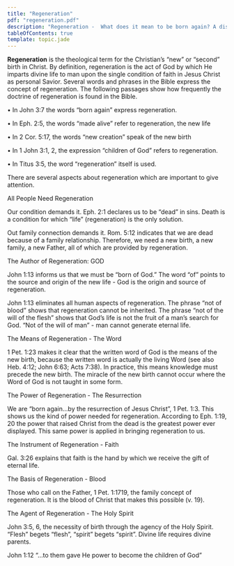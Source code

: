 ```yaml
---
title: "Regeneration"
pdf: "regeneration.pdf"
description: "Regeneration -  What does it mean to be born again? A discussion of the words referring to a believer's new life in Christ."
tableOfContents: true
template: topic.jade
---
```


**Regeneration** is the theological term for the Christian’s “new” or
“second” birth in Christ. By definition, regeneration is the act of God
by which He imparts divine life to man upon the single condition of
faith in Jesus Christ as personal Savior. Several words and phrases in
the Bible express the concept of regeneration. The following passages
show how frequently the doctrine of regeneration is found in the Bible.

• In John 3:7 the words “born again” express regeneration.

• In Eph. 2:5, the words “made alive” refer to regeneration, the new
life

• In 2 Cor. 5:17, the words “new creation” speak of the new birth

• In 1 John 3:1, 2, the expression “children of God” refers to
regeneration.

• In Titus 3:5, the word “regeneration” itself is used.

There are several aspects about regeneration which are important to give
attention.

All People Need Regeneration

Our condition demands it. Eph. 2:1 declares us to be “dead” in sins.
Death is a condition for which “life” (regeneration) is the only
solution.

Out family connection demands it. Rom. 5:12 indicates that we are dead
because of a family relationship. Therefore, we need a new birth, a new
family, a new Father, all of which are provided by regeneration.

The Author of Regeneration: GOD

John 1:13 informs us that we must be “born of God.” The word “of” points
to the source and origin of the new life - God is the origin and source
of regeneration.

John 1:13 eliminates all human aspects of regeneration. The phrase “not
of blood” shows that regeneration cannot be inherited. The phrase “not
of the will of the flesh” shows that God’s life is not the fruit of a
man’s search for God. “Not of the will of man” - man cannot generate
eternal life.

The Means of Regeneration - The Word

1 Pet. 1:23 makes it clear that the written word of God is the means of
the new birth, because the written word is actually the living Word (see
also Heb. 4:12; John 6:63; Acts 7:38). In practice, this means knowledge
must precede the new birth. The miracle of the new birth cannot occur
where the Word of God is not taught in some form.

The Power of Regeneration - The Resurrection

We are “born again…by the resurrection of Jesus Christ”, 1 Pet. 1:3.
This shows us the kind of power needed for regeneration. According to
Eph. 1:19, 20 the power that raised Christ from the dead is the greatest
power ever displayed. This same power is applied in bringing
regeneration to us.

The Instrument of Regeneration - Faith

Gal. 3:26 explains that faith is the hand by which we receive the gift
of eternal life.

The Basis of Regeneration - Blood

Those who call on the Father, 1 Pet. 1:17­19, the family concept of
regeneration. It is the blood of Christ that makes this possible
(v. 19).

The Agent of Regeneration - The Holy Spirit

John 3:5, 6, the necessity of birth through the agency of the Holy
Spirit. “Flesh” begets “flesh”, “spirit” begets “spirit”. Divine life
requires divine parents.

John 1:12 “…to them gave He power to become the children of God”

